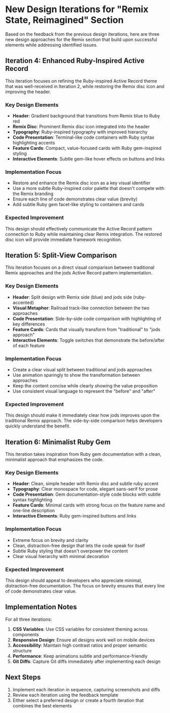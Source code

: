 # New Design Iterations for "Remix State, Reimagined" Section

Based on the feedback from the previous design iterations, here are three new design approaches for the Remix section that build upon successful elements while addressing identified issues.

## Iteration 4: Enhanced Ruby-Inspired Active Record

This iteration focuses on refining the Ruby-inspired Active Record theme that was well-received in Iteration 2, while restoring the Remix disc icon and improving the header.

### Key Design Elements

- **Header**: Gradient background that transitions from Remix blue to Ruby red
- **Remix Disc**: Prominent Remix disc icon integrated into the header
- **Typography**: Ruby-inspired typography with improved hierarchy
- **Code Presentation**: Terminal-like code containers with Ruby syntax highlighting accents
- **Feature Cards**: Compact, value-focused cards with Ruby gem-inspired styling
- **Interactive Elements**: Subtle gem-like hover effects on buttons and links

### Implementation Focus

- Restore and enhance the Remix disc icon as a key visual identifier
- Use a more subtle Ruby-inspired color palette that doesn't compete with the Remix branding
- Ensure each line of code demonstrates clear value (brevity)
- Add subtle Ruby gem facet-like styling to containers and cards

### Expected Improvement

This design should effectively communicate the Active Record pattern connection to Ruby while maintaining clear Remix integration. The restored disc icon will provide immediate framework recognition.

## Iteration 5: Split-View Comparison

This iteration focuses on a direct visual comparison between traditional Remix approaches and the jods Active Record pattern implementation.

### Key Design Elements

- **Header**: Split design with Remix side (blue) and jods side (ruby-accented)
- **Visual Metaphor**: Railroad track-like connection between the two approaches
- **Code Presentation**: Side-by-side code comparison with highlighting of key differences
- **Feature Cards**: Cards that visually transform from "traditional" to "jods approach"
- **Interactive Elements**: Toggle switches that demonstrate the before/after of each feature

### Implementation Focus

- Create a clear visual split between traditional and jods approaches
- Use animation sparingly to show the transformation between approaches
- Keep the content concise while clearly showing the value proposition
- Use consistent visual language to represent the "before" and "after"

### Expected Improvement

This design should make it immediately clear how jods improves upon the traditional Remix approach. The side-by-side comparison helps developers quickly understand the benefit.

## Iteration 6: Minimalist Ruby Gem

This iteration takes inspiration from Ruby gem documentation with a clean, minimalist approach that emphasizes the code.

### Key Design Elements

- **Header**: Clean, simple header with Remix disc and subtle ruby accent
- **Typography**: Clear monospace for code, elegant sans-serif for prose
- **Code Presentation**: Gem documentation-style code blocks with subtle syntax highlighting
- **Feature Cards**: Minimal cards with strong focus on the feature name and one-line description
- **Interactive Elements**: Ruby gem-inspired buttons and links

### Implementation Focus

- Extreme focus on brevity and clarity
- Clean, distraction-free design that lets the code speak for itself
- Subtle Ruby styling that doesn't overpower the content
- Clear visual hierarchy with minimal decoration

### Expected Improvement

This design should appeal to developers who appreciate minimal, distraction-free documentation. The focus on brevity ensures that every line of code demonstrates clear value.

## Implementation Notes

For all three iterations:

1. **CSS Variables**: Use CSS variables for consistent theming across components
2. **Responsive Design**: Ensure all designs work well on mobile devices
3. **Accessibility**: Maintain high contrast ratios and proper semantic structure
4. **Performance**: Keep animations subtle and performance-friendly
5. **Git Diffs**: Capture Git diffs immediately after implementing each design

## Next Steps

1. Implement each iteration in sequence, capturing screenshots and diffs
2. Review each iteration using the feedback template
3. Either select a preferred design or create a fourth iteration that combines the best elements
